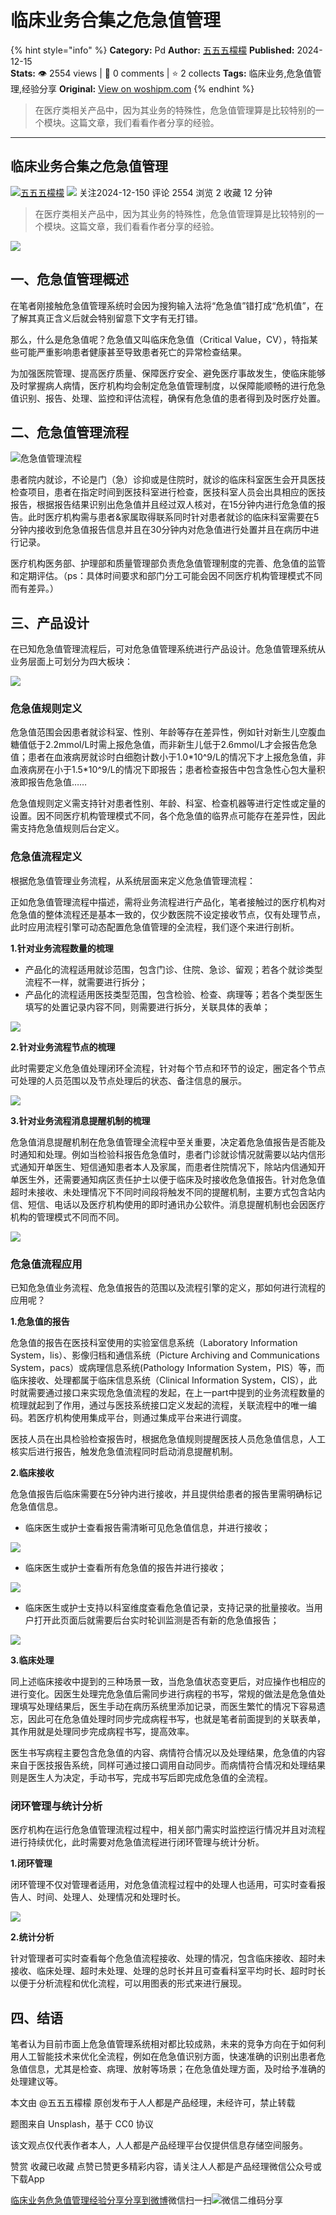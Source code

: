 # 临床业务合集之危急值管理
{% hint style="info" %}
**Category:** Pd
**Author:** [五五五檬檬](https://www.woshipm.com/u/191078)
**Published:** 2024-12-15  
**Stats:** 👁️ 2554 views | 💬 0 comments | ⭐ 2 collects
**Tags:** 临床业务,危急值管理,经验分享
**Original:** [View on woshipm.com](https://www.woshipm.com/pd/6144470.html)
{% endhint %}
> 在医疗类相关产品中，因为其业务的特殊性，危急值管理算是比较特别的一个模块。这篇文章，我们看看作者分享的经验。

---

## 临床业务合集之危急值管理

[![](https://static.woshipm.com/view/woshipm_api_def_20230802102307_8464.jpeg?imageView2/1/w/72/h/72/q/100)](https://www.woshipm.com/u/191078)[五五五檬檬](https://www.woshipm.com/u/191078) ![](https://static.woshipm.com/tag/1101_1@2x.png) 关注2024-12-150 评论 2554 浏览 2 收藏 12 分钟

> 在医疗类相关产品中，因为其业务的特殊性，危急值管理算是比较特别的一个模块。这篇文章，我们看看作者分享的经验。

![](https://image.woshipm.com/2023/05/06/48886f60-ec01-11ed-adbb-00163e0b5ff3.jpg)

## 一、危急值管理概述

在笔者刚接触危急值管理系统时会因为搜狗输入法将“危急值”错打成“危机值”，在了解其真正含义后就会特别留意下文字有无打错。

那么，什么是危急值呢？危急值又叫临床危急值（Critical Value，CV），特指某些可能严重影响患者健康甚至导致患者死亡的异常检查结果。

为加强医院管理、提高医疗质量、保障医疗安全、避免医疗事故发生，使临床能够及时掌握病人病情，医疗机构均会制定危急值管理制度，以保障能顺畅的进行危急值识别、报告、处理、监控和评估流程，确保有危急值的患者得到及时医疗处置。

## 二、危急值管理流程

![危急值管理流程](https://image.woshipm.com/2024/12/12/8ff50950-b86d-11ef-bd48-00163e09d72f.jpg)

患者院内就诊，不论是门（急）诊抑或是住院时，就诊的临床科室医生会开具医技检查项目，患者在指定时间到医技科室进行检查，医技科室人员会出具相应的医技报告，根据报告结果识别出危急值并且经过双人核对，在15分钟内进行危急值的报告。此时医疗机构需与患者&家属取得联系同时针对患者就诊的临床科室需要在5分钟内接收到危急值报告信息并且在30分钟内对危急值进行处置并且在病历中进行记录。

医疗机构医务部、护理部和质量管理部负责危急值管理制度的完善、危急值的监管和定期评估。（ps：具体时间要求和部门分工可能会因不同医疗机构管理模式不同而有差异。）

## 三、产品设计

在已知危急值管理流程后，可对危急值管理系统进行产品设计。危急值管理系统从业务层面上可划分为四大板块：

![](https://image.woshipm.com/2024/12/14/3bbb4666-ba10-11ef-b7e7-00163e09d72f.jpg)

### 危急值规则定义

危急值范围会因患者就诊科室、性别、年龄等存在差异性，例如针对新生儿空腹血糖值低于2.2mmol/L时需上报危急值，而非新生儿低于2.6mmol/L才会报告危急值；患者在血液病房就诊时白细胞计数小于1.0\*10^9/L的情况下才上报危急值，非血液病房在小于1.5\*10^9/L的情况下即报告；患者检查报告中包含急性心包大量积液即报告危急值……

危急值规则定义需支持针对患者性别、年龄、科室、检查机器等进行定性或定量的设置。因不同医疗机构管理模式不同，各个危急值的临界点可能存在差异性，因此需支持危急值规则后台定义。

### 危急值流程定义

根据危急值管理业务流程，从系统层面来定义危急值管理流程：

正如危急值管理流程中描述，需将业务流程进行产品化，笔者接触过的医疗机构对危急值的整体流程还是基本一致的，仅少数医院不设定接收节点，仅有处理节点，此时应用流程引擎可动态配置危急值管理的全流程，我们逐个来进行剖析。

**1.针对业务流程数量的梳理**

*   产品化的流程适用就诊范围，包含门诊、住院、急诊、留观；若各个就诊类型流程不一样，就需要进行拆分；
*   产品化的流程适用医技类型范围，包含检验、检查、病理等；若各个类型医生填写的处置记录内容不同，则需要进行拆分，关联具体的表单；

![](https://image.woshipm.com/2024/12/14/56380a12-ba04-11ef-9743-00163e09d72f.jpg)

**2.针对业务流程节点的梳理**

此时需要定义危急值处理闭环全流程，针对每个节点和环节的设定，圈定各个节点可处理的人员范围以及节点处理后的状态、备注信息的展示。

![](https://image.woshipm.com/2024/12/14/35b089e4-ba05-11ef-9743-00163e09d72f.png)

**3.针对业务流程消息提醒机制的梳理**

危急值消息提醒机制在危急值管理全流程中至关重要，决定着危急值报告是否能及时通知和处理。例如当检验科报告危急值时，患者门诊就诊情况就需要以站内信形式通知开单医生、短信通知患者本人及家属，而患者住院情况下，除站内信通知开单医生外，还需要通知病区责任护士以便于临床及时接收危急值报告。针对危急值超时未接收、未处理情况下不同时间段将触发不同的提醒机制，主要方式包含站内信、短信、电话以及医疗机构使用的即时通讯办公软件。消息提醒机制也会因医疗机构的管理模式不同而不同。

![](https://image.woshipm.com/2024/12/14/eca60c36-ba06-11ef-9743-00163e09d72f.jpg)

### 危急值流程应用

已知危急值业务流程、危急值报告的范围以及流程引擎的定义，那如何进行流程的应用呢？

**1.危急值的报告**

危急值的报告在医技科室使用的实验室信息系统（Laboratory Information System，lis）、影像归档和通信系统（Picture Archiving and Communications System，pacs）或病理信息系统(Pathology Information System，PIS）等，而临床接收、处理都属于临床信息系统（Clinical Information System，CIS），此时就需要通过接口来实现危急值流程的发起，在上一part中提到的业务流程数量的梳理就起到了作用，通过与医技系统接口定义发起的流程，关联流程中的唯一编码。若医疗机构使用集成平台，则通过集成平台来进行调度。

医技人员在出具检验检查报告时，根据危急值规则提醒医技人员危急值信息，人工核实后进行报告，触发危急值流程同时启动消息提醒机制。

**2.临床接收**

危急值报告后临床需要在5分钟内进行接收，并且提供给患者的报告里需明确标记危急值信息。

*   临床医生或护士查看报告需清晰可见危急值信息，并进行接收；

![](https://image.woshipm.com/2024/12/14/1bebb7ba-ba0d-11ef-abf9-00163e1bca14.png)

*   临床医生或护士查看所有危急值的报告并进行接收；

![](https://image.woshipm.com/2024/12/14/4a504bf2-ba0d-11ef-abf9-00163e1bca14.jpg)

*   临床医生或护士支持以科室维度查看危急值记录，支持记录的批量接收。当用户打开此页面后就需要后台实时轮训监测是否有新的危急值报告；

![](https://image.woshipm.com/2024/12/14/972f46da-ba0d-11ef-84d2-00163e09d72f.jpg)

**3.临床处理**

同上述临床接收中提到的三种场景一致，当危急值状态变更后，对应操作也相应的进行变化。因医生处理完危急值后需同步进行病程的书写，常规的做法是危急值处理填写处理结果后，医生手动在病历系统里添加记录，而医生繁忙的情况下容易遗忘，因此可在危急值处理时同步完成病程书写，也就是笔者前面提到的关联表单，其作用就是处理同步完成病程书写，提高效率。

医生书写病程主要包含危急值的内容、病情符合情况以及处理结果，危急值的内容来自于医技报告系统，同样可通过接口调用自动同步。而病情符合情况和处理结果则是医生人为决定，手动书写，完成书写后即完成危急值的全流程。

### 闭环管理与统计分析

医疗机构在运行危急值管理流程过程中，相关部门需实时监控运行情况并且对流程进行持续优化，此时需要对危急值流程进行闭环管理与统计分析。

**1.闭环管理**

闭环管理不仅对管理者适用，对危急值流程过程中的处理人也适用，可实时查看报告人、时间、处理人、处理情况和处理时长。

![](https://image.woshipm.com/2024/12/14/c401b1e0-ba10-11ef-8dcf-00163e1bca14.jpg)

**2.统计分析**

针对管理者可实时查看每个危急值流程接收、处理的情况，包含临床接收、超时未接收、临床处理、超时未处理、处理的总时长并且可查看科室平均时长、超时时长以便于分析流程和优化流程，可以用图表的形式来进行展现。

## 四、结语

笔者认为目前市面上危急值管理系统相对都比较成熟，未来的竞争方向在于如何利用人工智能技术来优化全流程，例如在危急值识别方面，快速准确的识别出患者危急值信息，尤其是检查、病理、放射等场景；在危急值处理方面，及时给予准确的处理建议等。

本文由 @五五五檬檬 原创发布于人人都是产品经理，未经许可，禁止转载

题图来自 Unsplash，基于 CC0 协议

该文观点仅代表作者本人，人人都是产品经理平台仅提供信息存储空间服务。

赞赏 收藏已收藏 点赞已赞更多精彩内容，请关注人人都是产品经理微信公众号或下载App

[临床业务](https://www.woshipm.com/tag/%e4%b8%b4%e5%ba%8a%e4%b8%9a%e5%8a%a1)[危急值管理](https://www.woshipm.com/tag/%e5%8d%b1%e6%80%a5%e5%80%bc%e7%ae%a1%e7%90%86)[经验分享](https://www.woshipm.com/tag/%e7%bb%8f%e9%aa%8c%e5%88%86%e4%ba%ab)[分享到微博](https://service.weibo.com/share/share.php?appkey=2775287854&title=临床业务合集之危急值管理&url=https://www.woshipm.com/pd/6144470.html&pic=https://image.woshipm.com/2023/05/06/48886f60-ec01-11ed-adbb-00163e0b5ff3.jpg)微信扫一扫![微信二维码](https://api.pwmqr.com/qrcode/create/?url=https://www.woshipm.com/pd/6144470.html)分享